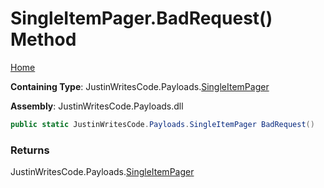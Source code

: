 # SingleItemPager\.BadRequest\(\) Method

[Home](../../../README.md)

**Containing Type**: JustinWritesCode\.Payloads\.[SingleItemPager](../README.md)

**Assembly**: JustinWritesCode\.Payloads\.dll

```csharp
public static JustinWritesCode.Payloads.SingleItemPager BadRequest()
```

### Returns

JustinWritesCode\.Payloads\.[SingleItemPager](../README.md)

